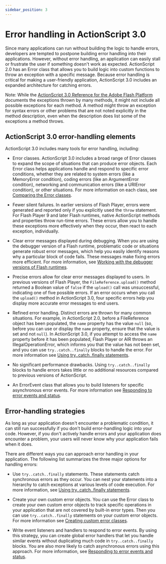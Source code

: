 ```yaml
---
sidebar_position: 3
---
```


# Error handling in ActionScript 3.0

Since many applications can run without building the logic to handle errors,
developers are tempted to postpone building error handling into their
applications. However, without error handling, an application can easily stall
or frustrate the user if something doesn't work as expected. ActionScript 2.0
has an Error class that allows you to build logic into custom functions to throw
an exception with a specific message. Because error handling is critical for
making a user-friendly application, ActionScript 3.0 includes an expanded
architecture for catching errors.

Note: While the
[ActionScript 3.0 Reference for the Adobe Flash Platform](https://airsdk.dev/reference/actionscript/3.0/index.html)
documents the exceptions thrown by many methods, it might not include all
possible exceptions for each method. A method might throw an exception for
syntax errors or other problems that are not noted explicitly in the method
description, even when the description does list some of the exceptions a method
throws.

## ActionScript 3.0 error-handling elements

ActionScript 3.0 includes many tools for error handling, including:

- Error classes. ActionScript 3.0 includes a broad range of Error classes to
  expand the scope of situations that can produce error objects. Each Error
  class helps applications handle and respond to specific error conditions,
  whether they are related to system errors (like a MemoryError condition),
  coding errors (like an ArgumentError condition), networking and communication
  errors (like a URIError condition), or other situations. For more information
  on each class, see
  [Comparing the Error classes](./comparing-the-error-classes.md).

- Fewer silent failures. In earlier versions of Flash Player, errors were
  generated and reported only if you explicitly used the `throw` statement. For
  Flash Player 9 and later Flash runtimes, native ActionScript methods and
  properties throw run-time errors. These errors allow you to handle these
  exceptions more effectively when they occur, then react to each exception,
  individually.

- Clear error messages displayed during debugging. When you are using the
  debugger version of a Flash runtime, problematic code or situations generate
  robust error messages, which help you easily identify reasons why a particular
  block of code fails. These messages make fixing errors more efficient. For
  more information, see
  [Working with the debugger versions of Flash runtimes](./working-with-the-debugger-versions-of-flash-runtimes.md).

- Precise errors allow for clear error messages displayed to users. In previous
  versions of Flash Player, the `FileReference.upload()` method returned a
  Boolean value of `false` if the `upload()` call was unsuccessful, indicating
  one of five possible errors. If an error occurs when you call the `upload()`
  method in ActionScript 3.0, four specific errors help you display more
  accurate error messages to end users.

- Refined error handling. Distinct errors are thrown for many common situations.
  For example, in ActionScript 2.0, before a FileReference object has been
  populated, the `name` property has the value `null` (so, before you can use or
  display the `name` property, ensure that the value is set and not `null`). In
  ActionScript 3.0, if you attempt to access the `name` property before it has
  been populated, Flash Player or AIR throws an IllegalOperationError, which
  informs you that the value has not been set, and you can use
  `try..catch..finally` blocks to handle the error. For more information see
  [Using try..catch..finally statements](./handling-synchronous-errors-in-an-application.md#using-try-catch-finally-statements).

- No significant performance drawbacks. Using `try..catch..finally` blocks to
  handle errors takes little or no additional resources compared to previous
  versions of ActionScript.

- An ErrorEvent class that allows you to build listeners for specific
  asynchronous error events. For more information see
  [Responding to error events and status](./responding-to-error-events-and-status.md).

## Error-handling strategies

As long as your application doesn't encounter a problematic condition, it can
still run successfully if you don't build error-handling logic into your code.
However, if you don't actively handle errors and your application does encounter
a problem, your users will never know why your application fails when it does.

There are different ways you can approach error handling in your application.
The following list summarizes the three major options for handling errors:

- Use `try..catch..finally` statements. These statements catch synchronous
  errors as they occur. You can nest your statements into a hierarchy to catch
  exceptions at various levels of code execution. For more information, see
  [Using try..catch..finally statements](./handling-synchronous-errors-in-an-application.md#using-try-catch-finally-statements).

- Create your own custom error objects. You can use the Error class to create
  your own custom error objects to track specific operations in your application
  that are not covered by built-in error types. Then you can use
  `try..catch..finally` statements on your custom error objects. For more
  information see
  [Creating custom error classes](./creating-custom-error-classes.md).

- Write event listeners and handlers to respond to error events. By using this
  strategy, you can create global error handlers that let you handle similar
  events without duplicating much code in `try..catch..finally` blocks. You are
  also more likely to catch asynchronous errors using this approach. For more
  information, see
  [Responding to error events and status](./responding-to-error-events-and-status.md).
